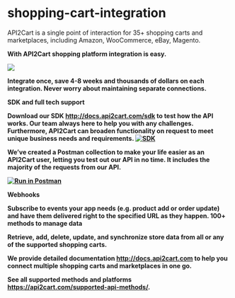 # shopping-cart-integration
API2Cart is a single point of interaction for 35+ shopping carts and marketplaces, including Amazon, WooCommerce, eBay, Magento.

<b>With API2Cart shopping platform
integration is easy.<b/>

<p align="left">
  <img src="https://api2cart.com/wp-content/uploads/2018/07/scheme-for-adv.jpg">
</p>

Integrate once, save 4-8 weeks and thousands of dollars on each integration. Never worry about maintaining separate connections.

<b>SDK and full tech support<b/>

Download our SDK http://docs.api2cart.com/sdk to test how the API works.
Our team always here to help you with any challenges. Furthermore, API2Cart can broaden functionality on request to meet unique business needs and requirements.
<a href="http://docs.api2cart.com/sdk" target="_blank"><img src="https://api2cart.com/wp-content/uploads/2018/07/sdk.png" alt="SDK"></a>
 

We’ve created a Postman collection to make your life easier as an API2Cart user, letting you test out our API in no time. It includes the majority of the requests from our API. 

<a href="https://app.getpostman.com/run-collection/c1f578bdddf7ee311593" target="_blank"><img src="https://run.pstmn.io/button.svg" alt="Run in Postman"></a>

<b>Webhooks</b>

Subscribe to events your app needs (e.g. product add or order update) and have them delivered right to the specified URL as they happen.
<b>100+ methods to manage data</b>

Retrieve, add, delete, update, and synchronize store data from all or any of the supported shopping carts.

We provide detailed documentation http://docs.api2cart.com to help you connect multiple shopping carts and marketplaces in one go. 

See all supported methods and platforms https://api2cart.com/supported-api-methods/. 
